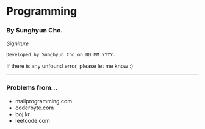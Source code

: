 # Programming

### By Sunghyun Cho.

*Signiture*

    Developed by Sunghyun Cho on DD MM YYYY.
If there is any unfound error, please let me know :)
***
### Problems from...

* mailprogramming.com
* coderbyte.com
* boj.kr
* leetcode.com